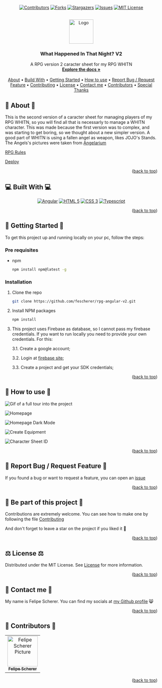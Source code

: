 <a name="readme-top"></a>

<div align="center">

[![Contributors][contributors-shield]][contributors-url]
[![Forks][forks-shield]][forks-url]
[![Stargazers][stars-shield]][stars-url]
[![Issues][issues-shield]][issues-url]
[![MIT License][license-shield]][license-url]

  <br />
  <a href="https://github.com/fescherer/rpg-whitn">
    <img src="https://github.com/fescherer/rpg-whitn/assets/62115215/453c3d2c-0337-4baf-a705-da2b3ae72bbc" alt="Logo" width="80" height="80">
  </a>

<h3 align="center">What Happened In That Night? V2</h3>

<p align="center">

A RPG version 2 caracter sheet for my RPG WHITN
<br />
<a href="https://github.com/fescherer/rpg-whitn"><strong>Explore the docs »</strong></a>
<br />
<br />
<a href="#about">About</a>
•
<a href="#stack">Build With</a>
•
<a href="#install">Getting Started</a>
•
<a href="#usage">How to use</a>
•
<a href="#issue">Report Bug / Request Feature</a>
•
<a href="#contributing">Contributing</a>
•
<a href="#license">License</a>
•
<a href="#contact">Contact me</a>
•
<a href="#contributors">Contributors</a>
•
<a href="#special-thanks">Special Thanks</a>

</p>
</div>

<!-- **********************🐲About🐲********************** -->

<a name="about"></a>

## 💬 About 💬

This is the second version of a caracter sheet for managing players of my RPG WHITN, so you will find all that is necessarly to manage a WHITN character. This was made because the first version was to complex, and was starting to get boring, so we thought about a new simpler version.
A good part of WHITN is using a fallen angel as weapon, likes JOJO's Stands. The Angels's pictures were taken from [Angelarium](https://www.angelarium.net)

[RPG Rules](/rules/rules.pdf)

[Deploy](https://fescherer.github.io/rpg-angular-v2)

<p align="right">(<a href="#readme-top">back to top</a>)</p>

<!-- **********************🐲Built With🐲********************** -->

<a name="stack"></a>

## 💻 Built With 💻

<div align="center">

[![Angular][angular]][angular-url]
[![HTML 5][html 5]][html-url]
[![CSS 3][css 3]][css-url]
[![Typescript][typescript]][typescript-url]

</div>

<p align="right">(<a href="#readme-top">back to top</a>)</p>

<!-- **********************🐲Getting Started🐲********************** -->

<a name="install"></a>

## 🚂 Getting Started 🚂

To get this project up and running locally on your pc, follow the steps:

### Pre requisites

- npm
  ```sh
  npm install npm@latest -g
  ```

### Installation

1. Clone the repo
   ```sh
   git clone https://github.com/fescherer/rpg-angular-v2.git
   ```

2. Install NPM packages
   ```sh
   npm install
   ```

3. This project uses Firebase as database, so I cannot pass my firebase credentials. If you want to run locally you need to provide your own credentials. For this:

    3.1. Create a google account;

    3.2. Login at [firebase site](https://firebase.google.com);

    3.3. Create a project and get your SDK credentials;


<p align="right">(<a href="#readme-top">back to top</a>)</p>

<!-- **********************🐲How to use🐲********************** -->

<a name="usage"></a>

## 🙋 How to use 🙋

![Gif of a full tour into the project](https://user-images.githubusercontent.com/62115215/235561980-82d6b515-bbce-4c30-92e3-d20e96260186.gif)

![Homepage](https://user-images.githubusercontent.com/62115215/235561983-854635e1-9d4c-4e67-818d-ce47708f0950.png)

![Homepage Dark Mode](https://user-images.githubusercontent.com/62115215/235561987-71bb1672-b703-4023-b5f1-c20e7e64c43e.png)

![Create Equipment](https://user-images.githubusercontent.com/62115215/235561990-f48f84ef-d8f9-49c7-9fb9-ade82d7da575.png)

![Character Sheet ID](https://user-images.githubusercontent.com/62115215/235561991-0600a40d-b6aa-4df8-8bbd-70681e93715c.png)


<p align="right">(<a href="#readme-top">back to top</a>)</p>

<!-- **********************🐲Report Bug / Request Feature🐲********************** -->
<a name="issue"></a>

## 🐞 Report Bug / Request Feature 🐞

If you found a bug or want to request a feature, you can open an [issue](https://github.com/fescherer/utils/blob/main/ISSUE.md)

<p align="right">(<a href="#readme-top">back to top</a>)</p>


<!-- **********************🐲Be part of this project🐲********************** -->
<a name="contributing"></a>

## 👋 Be part of this project 👋

Contributions are extremely welcome. You can see how to make one by following the file [Contributing](https://github.com/fescherer/utils/blob/main/CONTRIBUTING.md)

And don't forget to leave a star on the project if you liked it 🤩

<p align="right">(<a href="#readme-top">back to top</a>)</p>


<!-- **********************🐲License🐲********************** -->
<a name="license"></a>

## ⚖️ License ⚖️

Distributed under the MIT License. See [License](LICENSE.md) for more information.

<p align="right">(<a href="#readme-top">back to top</a>)</p>


<!-- **********************🐲Contact Me🐲********************** -->
<a name="contact"></a>

## 💬 Contact me 💬

My name is Felipe Scherer. You can find my socials at [my Github profile](https://github.com/fescherer) 😸

<p align="right">(<a href="#readme-top">back to top</a>)</p>


<!-- **********************🐲Contributors🐲********************** -->

<a name="contributors"></a>

## 🤗 Contributors 🤗

<table>
  <tr>
    <td align="center">
      <a href="https://github.com/fescherer">
        <img src="https://avatars.githubusercontent.com/u/62115215" width="100px;" alt="Felipe Scherer Picture"/><br>
        <sub>
          <b>Felipe Scherer</b>
        </sub>
      </a>
    </td>
  </tr>
</table>

<p align="right">(<a href="#readme-top">back to top</a>)</p>

<!-- Badges and Badges Link -->

[contributors-shield]: https://img.shields.io/github/contributors/fescherer/rpg-angular-v2.svg?style=for-the-badge
[contributors-url]: https://github.com/fescherer/rpg-angular-v2/graphs/contributors
[forks-shield]: https://img.shields.io/github/forks/fescherer/rpg-angular-v2.svg?style=for-the-badge
[forks-url]: https://github.com/fescherer/rpg-angular-v2/network/members
[stars-shield]: https://img.shields.io/github/stars/fescherer/rpg-angular-v2.svg?style=for-the-badge
[stars-url]: https://github.com/fescherer/rpg-angular-v2/stargazers
[issues-shield]: https://img.shields.io/github/issues/fescherer/rpg-angular-v2.svg?style=for-the-badge
[issues-url]: https://github.com/fescherer/rpg-angular-v2/issues
[license-shield]: https://img.shields.io/github/license/fescherer/rpg-angular-v2.svg?style=for-the-badge
[license-url]: https://github.com/fescherer/rpg-angular-v2/blob/master/LICENSE.md
[linkedin-shield]: https://img.shields.io/badge/-LinkedIn-black.svg?style=for-the-badge&logo=linkedin&colorB=0E76A8
[linkedin-url]: https://www.linkedin.com/in/fescherer
[youtube-shield]: https://img.shields.io/badge/YouTube-FF0000?style=for-the-badge&logo=youtube&logoColor=white
[youtube-url]: https://www.youtube.com/channel/UCySqmz_Rohnl53VLoNQsnKg
[github-shield]: https://img.shields.io/badge/Github-000000?style=for-the-badge&logo=github&logoColor=white
[github-url]: https://github.com/fescherer
[angular]: https://img.shields.io/badge/Angular-DD0031?style=for-the-badge&logo=angular&logoColor=white
[angular-url]: https://angular.io
[html 5]: https://img.shields.io/badge/HTML5-E34F26?style=for-the-badge&logo=html5&logoColor=white
[html-url]: https://developer.mozilla.org/en-US/docs/Web/HTML
[css 3]: https://img.shields.io/badge/CSS3-1572B6?style=for-the-badge&logo=css3&logoColor=white
[css-url]: https://developer.mozilla.org/en-US/docs/Web/CSS
[typescript]: https://img.shields.io/badge/TypeScript-007ACC?style=for-the-badge&logo=typescript&logoColor=white
[typescript-url]: https://www.typescriptlang.org
[styled components]: https://img.shields.io/badge/styled--components-DB7093?style=for-the-badge&logo=styled-components&logoColor=white
[styled-components-url]: https://styled-components.com
[info-contribute-shield]: https://img.shields.io/badge/👋-How%20to%20contribute-blue.svg?style=for-the-badge
[info-contribute-url]: https://github.com/fescherer/utils/blob/main/CONTRIBUTING.md
[info-issues-shield]: https://img.shields.io/badge/🐞-How%20to%20create%20an%20issue-blue.svg?style=for-the-badge
[info-issues-url]: https://github.com/fescherer/utils/blob/main/ISSUE.md
